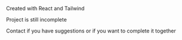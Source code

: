 Created with React and Tailwind

Project is still incomplete

Contact if you have suggestions or if you want to complete it together

